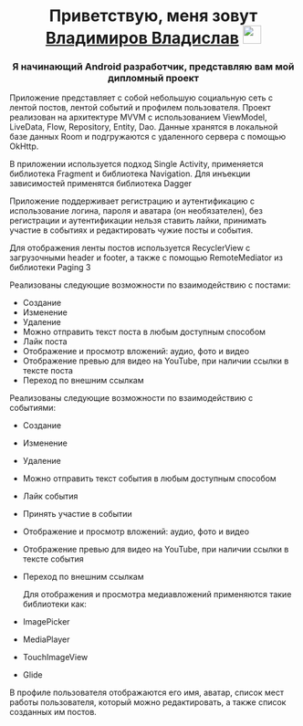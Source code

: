 <h1 align="center">Приветствую, меня зовут<a href="https://daniilshat.ru/" target="_blank"> Владимиров Владислав</a> 
<img src="https://github.com/blackcater/blackcater/raw/main/images/Hi.gif" height="32"/></h1>
<h3 align="center">Я начинающий Android разработчик, представляю вам мой дипломный проект</h3>



Приложение представляет с собой небольшую социальную сеть с лентой постов, лентой событий и профилем пользователя.
Проект реализован на архитектуре MVVM с использованием ViewModel, LiveData, Flow, Repository, Entity, Dao. Данные хранятся в локальной базе данных Room и подгружаются с удаленного сервера с помощью OkHttp.

В приложении используется подход Single Activity, применяется библиотека Fragment и библиотека Navigation.
Для инъекции зависимостей применятся библиотека Dagger

Приложение поддерживает регистрацию и аутентификацию с использование логина, пароля и аватара (он необязателен),
без регистрации и аутентификации нельзя ставить лайки, принимать участие в событиях и редактировать чужие посты и события.

Для отображения ленты постов используется RecyclerView с загрузочными header и footer, а также с помощью RemoteMediator из библиотеки Paging 3



Реализованы следующие возможности по взаимодействию с постами:
- Создание
- Изменение
- Удаление
- Можно отправить текст поста в любым доступным способом
- Лайк поста
- Отображение и просмотр вложений: аудио, фото и видео
- Отображение превью для видео на YouTube, при наличии ссылки в тексте поста
- Переход по внешним ссылкам
  
 Реализованы следующие возможности по взаимодействию с событиями:
- Создание
- Изменение
- Удаление
- Можно отправить текст события в любым доступным способом
- Лайк события
- Принять участие в событии
- Отображение и просмотр вложений: аудио, фото и видео
- Отображение превью для видео на YouTube, при наличии ссылки в тексте события
- Переход по внешним ссылкам

  Для отображения и просмотра медиавложений применяются такие библиотеки как:
 - ImagePicker
 - MediaPlayer
 - TouchImageView
 - Glide

  В профиле пользователя отображаются его имя, аватар, список мест работы пользователя, который можно редактировать, а также список созданных им постов.

  
